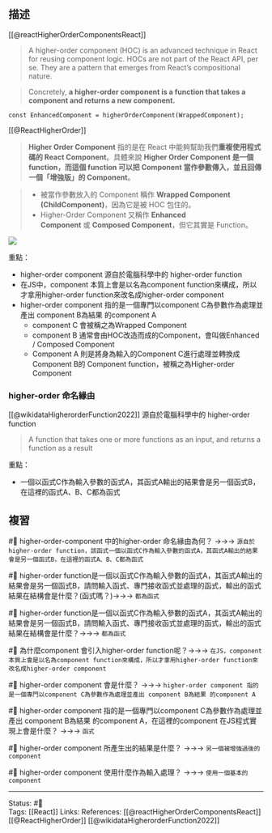 ## 描述

[[@reactHigherOrderComponentsReact]]
> A higher-order component (HOC) is an advanced technique in React for reusing component logic. HOCs are not part of the React API, per se. They are a pattern that emerges from React’s compositional nature.

> Concretely, **a higher-order component is a function that takes a component and returns a new component.**

```
const EnhancedComponent = higherOrderComponent(WrappedComponent);
```

[[@ReactHigherOrder]]
> **Higher Order Component** 指的是在 React 中能夠幫助我們**重複使用程式碼的 React Component**。具體來說 **Higher Order Component 是一個 function，而這個 function 可以把 Component 當作參數傳入，並且回傳一個「增強版」的 Component**。

> -   被當作參數放入的 Component 稱作 **Wrapped Component (ChildComponent)**，因為它是被 HOC 包住的。
> -   Higher-Order Component 又稱作 **Enhanced Component** 或 **Composed Component**，但它其實是 Function。

![](https://i.imgur.com/1V7ivZi.png)


重點：
- higher-order component 源自於電腦科學中的 higher-order function
- 在JS中，component  本質上會是以名為component function來構成，所以才拿用higher-order function來改名成higher-order component
- higher-order component 指的是一個專門以component C為參數作為處理並產出 component B為結果 的component A 
	- component C 會被稱之為Wrapped Component
	- component B 通常會由HOC改造而成的Component，會叫做Enhanced / Composed Component
	- Component A 則是將身為輸入的Component C進行處理並轉換成Component B的 Component function，被稱之為Higher-order Component

### higher-order 命名緣由

[[@wikidataHigherorderFunction2022]]
源自於電腦科學中的 higher-order function 
> A function that takes one or more functions as an input, and returns a function as a result

重點：
-  一個以函式C作為輸入參數的函式A，其函式A輸出的結果會是另一個函式B，在這裡的函式A、B、C都為函式

## 複習

#🧠 higher-order-component 中的higher-order 命名緣由為何？ ->->-> `源自於higher-order function，該函式一個以函式C作為輸入參數的函式A，其函式A輸出的結果會是另一個函式B，在這裡的函式A、B、C都為函式`

#🧠 higher-order function是一個以函式C作為輸入參數的函式A，其函式A輸出的結果會是另一個函式B，請問輸入函式、專門接收函式並處理的函式，輸出的函式結果在結構會是什麼？(函式嗎？)->->-> `都為函式`

#🧠 higher-order function是一個以函式C作為輸入參數的函式A，其函式A輸出的結果會是另一個函式B，請問輸入函式、專門接收函式並處理的函式，輸出的函式結果在結構會是什麼？->->-> `都為函式`

#🧠 為什麼component 會引入higher-order function呢？->->-> `在JS，component  本質上會是以名為component function來構成，所以才拿用higher-order function來改名成higher-order component`

#🧠 higher-order component 會是什麼？ ->->-> `higher-order component 指的是一個專門以component C為參數作為處理並產出 component B為結果 的component A`

#🧠 higher-order component 指的是一個專門以component C為參數作為處理並產出 component B為結果 的component A，在這裡的component 在JS程式實現上會是什麼？ ->->-> `函式`

#🧠 higher-order component 所產生出的結果是什麼？ ->->-> `另一個被增強過後的component`

#🧠 higher-order component 使用什麼作為輸入處理？ ->->-> `使用一個基本的component`


---
Status: #🌱  
Tags:
[[React]]
Links:
References:
[[@reactHigherOrderComponentsReact]]
[[@ReactHigherOrder]]
[[@wikidataHigherorderFunction2022]]